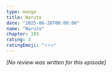 ```yaml
---
type: manga
title: Naruto
date: "2025-06-20T00:00:00"
name: "Naruto"
chapter: 193
rating: 3
ratingEmoji: "⭐️⭐️⭐️"
---
```


_[No review was written for this episode]_